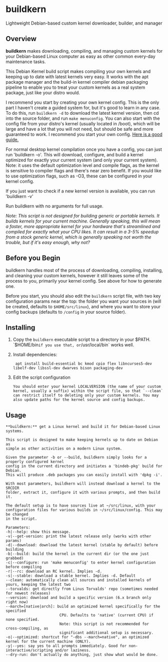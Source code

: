 # buildkern
Lightweight Debian-based custom kernel downloader, builder, and manager

## Overview

**buildkern** makes downloading, compiling, and managing custom kernels for your Debian-based Linux computer as easy as other common every-day maintenance tasks.

This Debian Kernel build script makes compiling your own kernels and keeping up to date with latest kernels very easy. It works with the apt package manager and the build-in kernel compiler debian packaging pipeline to enable you to treat your custom kernels as a real system package, just like your distro would.

I recommend you start by creating your own kernel config. This is the only part I haven't create a guided system for, but it's good to learn in any case. To do this, run `buildkern -d` to download the latest kernel version, then cd into the source folder, and run `make menuconfig`. You can also start with the config file from your distro's kernel (usually located in /boot), which will be large and have a lot that you will not need, but should be safe and more guaranteed to work. I recommend you start your own config. [Here is a good guide.](https://how-to.fandom.com/wiki/How_to_configure_the_Linux_kernel)

For normal desktop kernel compilation once you have a config, you can just run 'buildkern -o'. This will download, configure, and build a kernel optimized for exactly your current system (and only your current system). Note: it uses the default optimization level and compile flags, as the kernel is sensitive to compiler flags and there's near zero benefit. If you would like to use optimization flags, such as -O3, these can be configured in your kernel config.

If you just want to check if a new kernel version is available, you can run 'buildkern -v'

Run buildkern with no arguments for full usage.

*Note: This script is not designed for building generic or portable kernels. It builds kernels for your current machine. Generally speaking, this will mean a faster, more appropriate kernel for your hardware that's streamlined and compiled for exactly what your CPU likes. It can result in a 3-5% speedup from a stock generic kernel, which is generally speaking not worth the trouble, but if it's easy enough, why not?*

## Before you Begin

buildkern handles most of the process of downloading, compiling, installing, and cleaning your custom kernels, however it still leaves some of the process to you, primarily your kernel config. See above for how to generate one.

Before you start, you should also edit the `buildkern` script file, with two key configuration params near the top: the folder you want your sources in (will be created, defaults to `$HOME/src/linux`), and where you want to store your config backups (defaults to `/config` in your source folder). 

## Installing

1. Copy the `buildkern` executable script to a directory in your $PATH. `$HOME/bin` if you use that, or `/usr/local/bin` works well.
2. Install dependencies:
    
        apt install build-essential bc kmod cpio flex libncurses5-dev libelf-dev libssl-dev dwarves bison packaging-dev
    
4. Edit the script configuration

       You should enter your kernel LOCALVERSION (the name of your custom kernel, usually a suffix) within the script file, so that `--clean` can restrict itself to deleting only your custom kernels. You may also update paths for the kernel source and config backups.

## Usage

    **buildkern:** get a Linux kernel and build it for Debian-based Linux systems.

    This script is designed to make keeping kernels up to date on Debian as
    simple as other activities on a modern Linux system.

    Given the parameter -b or --build, buildkern simply looks for a properly configured kernel 
    config in the current directory and initiates a 'bindeb-pkg' build for Debian.
    This will produce .deb packages you can easily install with 'dpkg -i'.

    With most parameters, buildkern will instead download a kernel to the SRCDIR 
    folder, extract it, configure it with various prompts, and then build it.

    The default setup is to have sources live at ~/src/linux, with your 
    configuration files for various builds in ~/src/linux/config. This may be changed 
    in the script.

    Parameters:
    -h|--help: show this message.
    -v|--get-version: print the latest release only (works with other params)
    -d|--download: download the latest kernel (stable by default) before building
    -b|--build: build the kernel in the current dir (or the one just grabbed)
    -c|--configure: run 'make menuconfig' to enter kernel configuration before compiling
    -r|--rc: download an RC kernel. Implies -d.
    -s|--stable: download a stable kernel. Implies -d. Default
    --clean: automatically clean all sources and installed kernels of yours, keeping the latest two
    --torvalds: get directly from Linus Torvalds' repo (sometimes needed for newest releases)
    --version: download and build a specific version (6.x branch only right now)
    --march=[native|arch]: build an optimized kernel specifically for the specified 
                            CPU. Defaults to 'native' (current CPU) if none specified.
                            Note: this script is not recommended for cross-compiling, as
                            significant additional setup is necessary.
    -o|--optimized: shortcut for "-dbs --march=native", an optimized kernel for the current machine (ONLY).
    -y|--yes: say yes to all prompts immediately. Good for non-interactive/scripting and/or laziness.
    --dry-run: don't actually do anything, just show what would be done.

